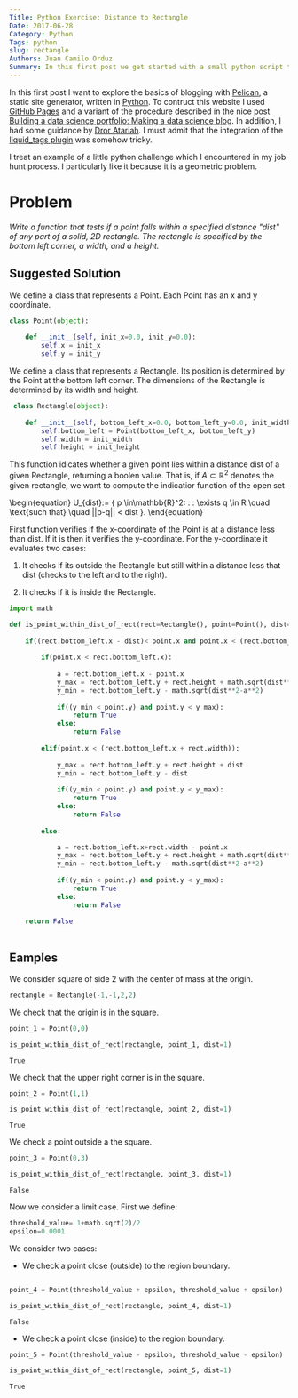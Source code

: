 ```yaml
---
Title: Python Exercise: Distance to Rectangle
Date: 2017-06-28
Category: Python
Tags: python
slug: rectangle
Authors: Juan Camilo Orduz
Summary: In this first post we get started with a small python script to explore the basic capabilities of Pelican.
---
```


In this first post I want to explore the basics of blogging with [Pelican](http://docs.getpelican.com/en/stable/#), a static site generator, written in 
[Python](https://www.python.org). To contruct this website I used [GitHub Pages](https://pages.github.com) and a variant of the procedure described in the nice post [Building a data science portfolio: Making a data science blog](https://www.dataquest.io/blog/how-to-setup-a-data-science-blog/). In addition, I had some guidance by [Dror Atariah](http://drorata.github.io/). I must admit that the integration of the [liquid_tags plugin](https://github.com/getpelican/pelican-plugins/tree/master/liquid_tags) was somehow tricky.

 I treat an example of a little python challenge which I encountered in my job hunt process. I particularly like it because it is a geometric problem.   

# Problem

*Write a function that tests if a point falls within a specified distance "dist" of any part of a solid, 2D rectangle.  The rectangle is specified by the bottom left corner, a width, and a height.* 

## Suggested Solution

We define a class that represents a Point. Each Point has an x and y coordinate.

```python  
class Point(object):
    
    def __init__(self, init_x=0.0, init_y=0.0):
        self.x = init_x
        self.y = init_y
```

We define a class that represents a Rectangle. Its position is determined by the Point at the bottom left corner. The dimensions of the Rectangle is determined by its width and height.

```python
 class Rectangle(object):
    
    def __init__(self, bottom_left_x=0.0, bottom_left_y=0.0, init_width=0.0, init_height=0.0):
        self.bottom_left = Point(bottom_left_x, bottom_left_y)
        self.width = init_width
        self.height = init_height
```

This function idicates whether a given point lies within a distance dist of a given Rectangle, returning a boolen value. That is, if $A\subset \mathbb{R}^2$ denotes the given rectangle, we want to compute the indicatior function of the open set

\begin{equation}
U_{dist}:= \{ p \in\mathbb{R}^2\: : \: \exists q \in R \quad \text{such that} \quad ||p-q|| < dist \}.
\end{equation}

First function verifies if the x-coordinate of the Point is at a distance less than dist. If it is then it verifies the y-coordinate. For the y-coordinate it evaluates two cases:

   1. It checks if its outside the Rectangle but still within a distance less that dist (checks to the left and to the right).

   2. It checks if it is inside the Rectangle. 

```python
import math

def is_point_within_dist_of_rect(rect=Rectangle(), point=Point(), dist=0.0):
    
    if((rect.bottom_left.x - dist)< point.x and point.x < (rect.bottom_left.x + rect.width + dist)):
        
        if(point.x < rect.bottom_left.x):
            
            a = rect.bottom_left.x - point.x
            y_max = rect.bottom_left.y + rect.height + math.sqrt(dist**2-a**2)
            y_min = rect.bottom_left.y - math.sqrt(dist**2-a**2)
            
            if((y_min < point.y) and point.y < y_max):
                return True
            else:
                return False
            
        elif(point.x < (rect.bottom_left.x + rect.width)):
            
            y_max = rect.bottom_left.y + rect.height + dist
            y_min = rect.bottom_left.y - dist
            
            if((y_min < point.y) and point.y < y_max):
                return True
            else:
                return False
            
        else:

            a = rect.bottom_left.x+rect.width - point.x
            y_max = rect.bottom_left.y + rect.height + math.sqrt(dist**2-a**2)
            y_min = rect.bottom_left.y - math.sqrt(dist**2-a**2)
            
            if((y_min < point.y) and point.y < y_max):
                return True
            else:
                return False
    
    return False
    
```

## Eamples

We consider square of side 2 with the center of mass at the origin.

```python
rectangle = Rectangle(-1,-1,2,2)
```

We check that the origin is in the square.

```python
point_1 = Point(0,0)

is_point_within_dist_of_rect(rectangle, point_1, dist=1)
```


    True


We check that the upper right corner is in the square.

```python
point_2 = Point(1,1)

is_point_within_dist_of_rect(rectangle, point_2, dist=1)
```


    True


We check a point outside a the square.

```python
point_3 = Point(0,3)

is_point_within_dist_of_rect(rectangle, point_3, dist=1)
```

    False

Now we consider a limit case. First we define:

```python
threshold_value= 1+math.sqrt(2)/2
epsilon=0.0001
```

We consider two cases:

- We check a point close (outside) to the region boundary.

```python

point_4 = Point(threshold_value + epsilon, threshold_value + epsilon)

is_point_within_dist_of_rect(rectangle, point_4, dist=1)
```


    False


- We check a point close (inside) to the region boundary.

```python
point_5 = Point(threshold_value - epsilon, threshold_value - epsilon)

is_point_within_dist_of_rect(rectangle, point_5, dist=1)
```


    True
